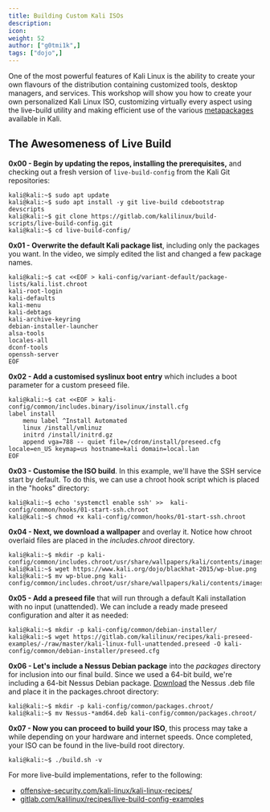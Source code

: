 ```yaml
---
title: Building Custom Kali ISOs
description:
icon:
weight: 52
author: ["g0tmi1k",]
tags: ["dojo",]
---
```


One of the most powerful features of Kali Linux is the ability to create your own flavours of the distribution containing customized tools, desktop managers, and services. This workshop will show you how to create your own personalized Kali Linux ISO, customizing virtually every aspect using the live-build utility and making efficient use of the various [metapackages](/docs/general-use/metapackages/) available in Kali.

## The Awesomeness of Live Build

**0x00 - Begin by updating the repos, installing the prerequisites,** and checking out a fresh version of `live-build-config` from the Kali Git repositories:

```console
kali@kali:~$ sudo apt update
kali@kali:~$ sudo apt install -y git live-build cdebootstrap devscripts
kali@kali:~$ git clone https://gitlab.com/kalilinux/build-scripts/live-build-config.git
kali@kali:~$ cd live-build-config/
```

**0x01 - Overwrite the default Kali package list**, including only the packages you want. In the video, we simply edited the list and changed a few package names.

```console
kali@kali:~$ cat <<EOF > kali-config/variant-default/package-lists/kali.list.chroot
kali-root-login
kali-defaults
kali-menu
kali-debtags
kali-archive-keyring
debian-installer-launcher
alsa-tools
locales-all
dconf-tools
openssh-server
EOF
```

**0x02 - Add a customised syslinux boot entry** which includes a boot parameter for a custom preseed file.

```console
kali@kali:~$ cat <<EOF > kali-config/common/includes.binary/isolinux/install.cfg
label install
    menu label ^Install Automated
    linux /install/vmlinuz
    initrd /install/initrd.gz
    append vga=788 -- quiet file=/cdrom/install/preseed.cfg locale=en_US keymap=us hostname=kali domain=local.lan
EOF
```

**0x03 - Customise the ISO build**. In this example, we'll have the SSH service start by default. To do this, we can use a chroot hook script which is placed in the "hooks" directory:

```console
kali@kali:~$ echo 'systemctl enable ssh' >>  kali-config/common/hooks/01-start-ssh.chroot
kali@kali:~$ chmod +x kali-config/common/hooks/01-start-ssh.chroot
```

**0x04 - Next, we download a wallpaper** and overlay it. Notice how chroot overlaid files are placed in the _includes.chroot_ directory.

```console
kali@kali:~$ mkdir -p kali-config/common/includes.chroot/usr/share/wallpapers/kali/contents/images/
kali@kali:~$ wget https://www.kali.org/dojo/blackhat-2015/wp-blue.png
kali@kali:~$ mv wp-blue.png kali-config/common/includes.chroot/usr/share/wallpapers/kali/contents/images
```

**0x05 - Add a preseed file** that will run through a default Kali installation with no input (unattended). We can include a ready made preseed configuration and alter it as needed:

```console
kali@kali:~$ mkdir -p kali-config/common/debian-installer/
kali@kali:~$ wget https://gitlab.com/kalilinux/recipes/kali-preseed-examples/-/raw/master/kali-linux-full-unattended.preseed -O kali-config/common/debian-installer/preseed.cfg
```

**0x06 - Let's include a Nessus Debian package** into the _packages_ directory for inclusion into our final build. Since we used a 64-bit build, we're including a 64-bit Nessus Debian package. [Download](https://www.tenable.com/products/nessus/select-your-operating-system) the Nessus .deb file and place it in the packages.chroot directory:

```console
kali@kali:~$ mkdir -p kali-config/common/packages.chroot/
kali@kali:~$ mv Nessus-*amd64.deb kali-config/common/packages.chroot/
```

**0x07 - Now you can proceed to build your ISO**, this process may take a while depending on your hardware and internet speeds. Once completed, your ISO can be found in the live-build root directory.

```console
kali@kali:~$ ./build.sh -v
```

For more live-build implementations, refer to the following:

- [offensive-security.com/kali-linux/kali-linux-recipes/](https://www.offensive-security.com/kali-linux/kali-linux-recipes/)
- [gitlab.com/kalilinux/recipes/live-build-config-examples](https://gitlab.com/kalilinux/recipes/live-build-config-examples)
